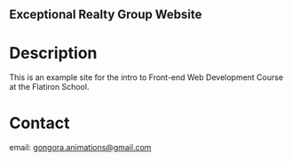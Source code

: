 Exceptional Realty Group Website
---

# Description

This is an example site for the intro to Front-end Web Development Course at the Flatiron School.

# Contact

email: gongora.animations@gmail.com
